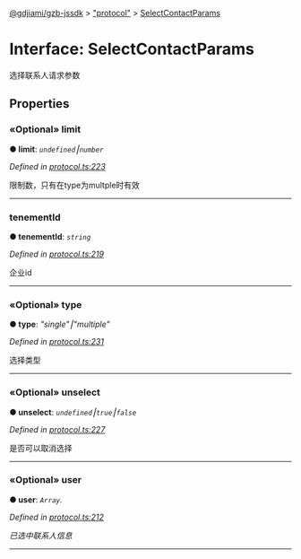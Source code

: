 [@gdjiami/gzb-jssdk](../README.md) > ["protocol"](../modules/_protocol_.md) > [SelectContactParams](../interfaces/_protocol_.selectcontactparams.md)



# Interface: SelectContactParams


选择联系人请求参数


## Properties
<a id="limit"></a>

### «Optional» limit

**●  limit**:  *`undefined`⎮`number`* 

*Defined in [protocol.ts:223](https://github.com/GDJiaMi/gzb-jssdk/blob/38ff667/src/protocol.ts#L223)*



限制数，只有在type为multple时有效




___

<a id="tenementid"></a>

###  tenementId

**●  tenementId**:  *`string`* 

*Defined in [protocol.ts:219](https://github.com/GDJiaMi/gzb-jssdk/blob/38ff667/src/protocol.ts#L219)*



企业id




___

<a id="type"></a>

### «Optional» type

**●  type**:  *"single"⎮"multiple"* 

*Defined in [protocol.ts:231](https://github.com/GDJiaMi/gzb-jssdk/blob/38ff667/src/protocol.ts#L231)*



选择类型




___

<a id="unselect"></a>

### «Optional» unselect

**●  unselect**:  *`undefined`⎮`true`⎮`false`* 

*Defined in [protocol.ts:227](https://github.com/GDJiaMi/gzb-jssdk/blob/38ff667/src/protocol.ts#L227)*



是否可以取消选择




___

<a id="user"></a>

### «Optional» user

**●  user**:  *`Array`.<object>* 

*Defined in [protocol.ts:212](https://github.com/GDJiaMi/gzb-jssdk/blob/38ff667/src/protocol.ts#L212)*



已选中联系人信息




___


